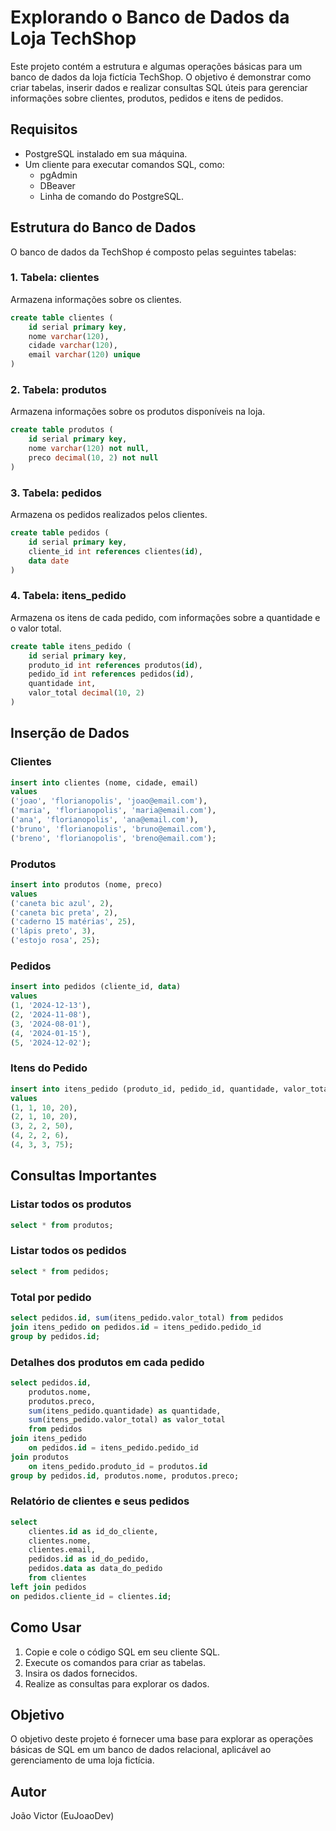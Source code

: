 # Explorando o Banco de Dados da Loja TechShop

Este projeto contém a estrutura e algumas operações básicas para um banco de dados da loja fictícia TechShop. O objetivo é demonstrar como criar tabelas, inserir dados e realizar consultas SQL úteis para gerenciar informações sobre clientes, produtos, pedidos e itens de pedidos.

## Requisitos

- PostgreSQL instalado em sua máquina.
- Um cliente para executar comandos SQL, como:
  - pgAdmin
  - DBeaver
  - Linha de comando do PostgreSQL.

## Estrutura do Banco de Dados

O banco de dados da TechShop é composto pelas seguintes tabelas:

### 1. **Tabela: clientes**
Armazena informações sobre os clientes.

```sql
create table clientes (
	id serial primary key,
	nome varchar(120),
	cidade varchar(120),
	email varchar(120) unique
)
```

### 2. **Tabela: produtos**
Armazena informações sobre os produtos disponíveis na loja.

```sql
create table produtos (
	id serial primary key,
	nome varchar(120) not null,
	preco decimal(10, 2) not null
)
```

### 3. **Tabela: pedidos**
Armazena os pedidos realizados pelos clientes.

```sql
create table pedidos (
	id serial primary key,
	cliente_id int references clientes(id),
	data date
)
```

### 4. **Tabela: itens_pedido**
Armazena os itens de cada pedido, com informações sobre a quantidade e o valor total.

```sql
create table itens_pedido (
	id serial primary key,
	produto_id int references produtos(id),
	pedido_id int references pedidos(id),
	quantidade int,
	valor_total decimal(10, 2)
)
```

## Inserção de Dados

### Clientes
```sql
insert into clientes (nome, cidade, email)
values
('joao', 'florianopolis', 'joao@email.com'),
('maria', 'florianopolis', 'maria@email.com'),
('ana', 'florianopolis', 'ana@email.com'),
('bruno', 'florianopolis', 'bruno@email.com'),
('breno', 'florianopolis', 'breno@email.com');
```

### Produtos
```sql
insert into produtos (nome, preco)
values
('caneta bic azul', 2),
('caneta bic preta', 2),
('caderno 15 matérias', 25),
('lápis preto', 3),
('estojo rosa', 25);
```

### Pedidos
```sql
insert into pedidos (cliente_id, data)
values
(1, '2024-12-13'),
(2, '2024-11-08'),
(3, '2024-08-01'),
(4, '2024-01-15'),
(5, '2024-12-02');
```

### Itens do Pedido
```sql
insert into itens_pedido (produto_id, pedido_id, quantidade, valor_total)
values 
(1, 1, 10, 20),
(2, 1, 10, 20),
(3, 2, 2, 50),
(4, 2, 2, 6),
(4, 3, 3, 75);
```

## Consultas Importantes

### Listar todos os produtos
```sql
select * from produtos;
```

### Listar todos os pedidos
```sql
select * from pedidos;
```

### Total por pedido
```sql
select pedidos.id, sum(itens_pedido.valor_total) from pedidos
join itens_pedido on pedidos.id = itens_pedido.pedido_id
group by pedidos.id;
```

### Detalhes dos produtos em cada pedido
```sql
select pedidos.id, 
	produtos.nome, 
	produtos.preco, 
	sum(itens_pedido.quantidade) as quantidade, 
	sum(itens_pedido.valor_total) as valor_total
	from pedidos
join itens_pedido 
	on pedidos.id = itens_pedido.pedido_id
join produtos 
	on itens_pedido.produto_id = produtos.id
group by pedidos.id, produtos.nome, produtos.preco;
```

### Relatório de clientes e seus pedidos
```sql
select
	clientes.id as id_do_cliente,
	clientes.nome,
	clientes.email,
	pedidos.id as id_do_pedido,
	pedidos.data as data_do_pedido
	from clientes
left join pedidos
on pedidos.cliente_id = clientes.id;
```

## Como Usar

1. Copie e cole o código SQL em seu cliente SQL.
2. Execute os comandos para criar as tabelas.
3. Insira os dados fornecidos.
4. Realize as consultas para explorar os dados.

## Objetivo

O objetivo deste projeto é fornecer uma base para explorar as operações básicas de SQL em um banco de dados relacional, aplicável ao gerenciamento de uma loja fictícia.

## Autor
João Victor (EuJoaoDev)
